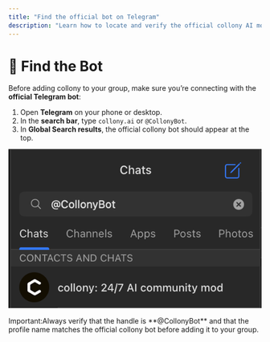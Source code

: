 ```yaml
---
title: "Find the official bot on Telegram"
description: "Learn how to locate and verify the official collony AI moderator (@CollonyBot) on Telegram before adding it to your community group."
---
```


# 🔎 Find the Bot

Before adding collony to your group, make sure you’re connecting with the **official Telegram bot**:

1. Open **Telegram** on your phone or desktop.  
2. In the **search bar**, type `collony.ai` or `@CollonyBot`.  
3. In **Global Search results**, the official collony bot should appear at the top.  

![Search results for collony AI on Telegram](/public/Screenshot_2025-08-28_at_15.57.21.png)

<Warning>
  Important:Always verify that the handle is **@CollonyBot** and that the profile name matches the official collony bot before adding it to your group.
  </Warning>